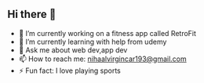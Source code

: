 ## Hi there 👋
- 🔭 I’m currently working on a fitness app called RetroFit
- 🌱 I’m currently learning with help from udemy
- 💬 Ask me about web dev,app dev
- 📫 How to reach me: nihaalvirgincar193@gmail.com
- ⚡ Fun fact: I love playing sports

